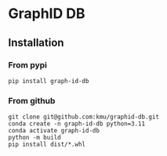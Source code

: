 # GraphID DB

## Installation

### From pypi
```
pip install graph-id-db
```

### From github
```
git clone git@github.com:kmu/graphid-db.git
conda create -n graph-id-db python=3.11
conda activate graph-id-db
python -m build
pip install dist/*.whl
```

